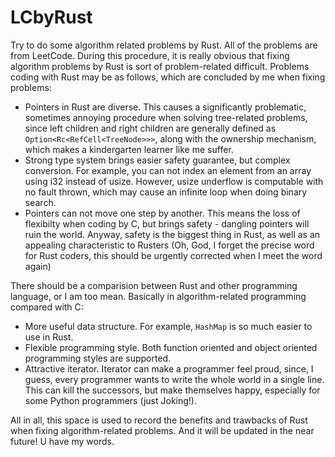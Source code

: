 # LCbyRust
Try to do some algorithm related problems by Rust. All of the problems are from LeetCode.
During this procedure, it is really obvious that fixing algorithm problems by Rust is sort of problem-related difficult. 
Problems coding with Rust may be as follows, which are concluded by me when fixing problems:
- Pointers in Rust are diverse. This causes a significantly problematic, sometimes annoying procedure when solving tree-related problems, since left children and right children are generally defined as `Option<Rc<RefCell<TreeNode>>>`, along with the ownership mechanism, which makes a kindergarten learner like me suffer. 
- Strong type system brings easier safety guarantee, but complex conversion. For example, you can not index an element from an array using i32 instead of usize. However, usize underflow is computable with no fault thrown, which may cause an infinite loop when doing binary search. 
- Pointers can not move one step by another. This means the loss of flexibilty when coding by C, but brings safety - dangling pointers will ruin the world. Anyway, safety is the biggest thing in Rust, as well as an appealing characteristic to Rusters (Oh, God, I forget the precise word for Rust coders, this should be urgently corrected when I meet the word again)

There should be a comparision between Rust and other programming language, or I am too mean. Basically in algorithm-related programming compared with C:
- More useful data structure. For example, `HashMap` is so much easier to use in Rust.
- Flexible programming style. Both function oriented and object oriented programming styles are supported.
- Attractive iterator. Iterator can make a programmer feel proud, since, I guess, every programmer wants to write the whole world in a single line. This can kill the successors, but make themselves happy, especially for some Python programmers (just Joking!).

All in all, this space is used to record the benefits and trawbacks of Rust when fixing algorithm-related problems. And it will be updated in the near future! U have my words.
